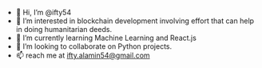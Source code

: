 - 👋 Hi, I’m @ifty54
- 👀 I’m interested in blockchain development involving effort that can help in doing humanitarian deeds.
- 🌱 I’m currently learning Machine Learning and React.js
- 💞️ I’m looking to collaborate on Python projects.
- 📫 reach me at ifty.alamin54@gmail.com

<!---
ifty54/ifty54 is a ✨ special ✨ repository because its `README.md` (this file) appears on your GitHub profile.
You can click the Preview link to take a look at your changes.
--->

